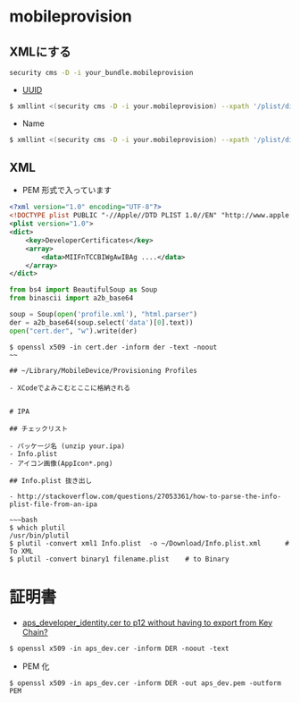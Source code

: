 # mobileprovision

## XMLにする

~~~bash
security cms -D -i your_bundle.mobileprovision
~~~

- [UUID](http://qiita.com/mattak@github/items/dcb25ad7e12501d1525d)

~~~bash
$ xmllint <(security cms -D -i your.mobileprovision) --xpath '/plist/dict/key[text()="UUID"]/following-sibling::string[position()=1]/text()'
~~~

- Name

~~~bash
$ xmllint <(security cms -D -i your.mobileprovision) --xpath '/plist/dict/key[text()="Name"]/following-sibling::string[position()=1]/text()'
~~~

## XML

- PEM 形式で入っています

~~~XML
<?xml version="1.0" encoding="UTF-8"?>
<!DOCTYPE plist PUBLIC "-//Apple//DTD PLIST 1.0//EN" "http://www.apple.com/DTDs/PropertyList-1.0.dtd">
<plist version="1.0">
<dict>
    <key>DeveloperCertificates</key>
    <array>
        <data>MIIFnTCCBIWgAwIBAg ....</data>
    </array>
</dict>
~~~          

~~~py
from bs4 import BeautifulSoup as Soup
from binascii import a2b_base64

soup = Soup(open('profile.xml'), "html.parser")
der = a2b_base64(soup.select('data')[0].text))
open("cert.der", "w").write(der)
~~~

~~~
$ openssl x509 -in cert.der -inform der -text -noout
~~

## ~/Library/MobileDevice/Provisioning Profiles

- XCodeでよみこむとここに格納される


# IPA

## チェックリスト

- パッケージ名 (unzip your.ipa)
- Info.plist
- アイコン画像(AppIcon*.png)

## Info.plist 抜き出し

- http://stackoverflow.com/questions/27053361/how-to-parse-the-info-plist-file-from-an-ipa

~~~bash
$ which plutil
/usr/bin/plutil
$ plutil -convert xml1 Info.plist  -o ~/Download/Info.plist.xml      # To XML
$ plutil -convert binary1 filename.plist    # to Binary
~~~~

# 証明書

- [aps_developer_identity.cer to p12 without having to export from Key Chain?](http://stackoverflow.com/questions/1453286/aps-developer-identity-cer-to-p12-without-having-to-export-from-key-chain)

~~~
$ openssl x509 -in aps_dev.cer -inform DER -noout -text
~~~

- PEM 化
~~~
$ openssl x509 -in aps_dev.cer -inform DER -out aps_dev.pem -outform PEM
~~~
